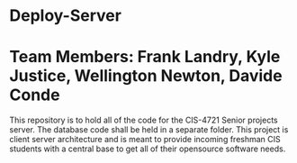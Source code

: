 Deploy-Server
=============
Team Members: Frank Landry, Kyle Justice, Wellington Newton, Davide Conde
=============
This repository is to hold all of the code for the CIS-4721 Senior projects server.
The database code shall be held in a separate folder.
This project is client server architecture and is meant to provide incoming freshman CIS students with a central base to get
all of their opensource software needs. 
